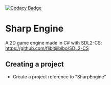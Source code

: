 [![Codacy Badge](https://app.codacy.com/project/badge/Grade/a026e682c2d54f69a9bc24a392bb3295)](https://www.codacy.com/gh/bjr29/SharpEngine/dashboard?utm_source=github.com&amp;utm_medium=referral&amp;utm_content=bjr29/SharpEngine&amp;utm_campaign=Badge_Grade)
# Sharp Engine
A 2D game engine made in C# with SDL2-CS: https://github.com/flibitijibibo/SDL2-CS

## Creating a project
  - Create a project reference to "SharpEngine"
